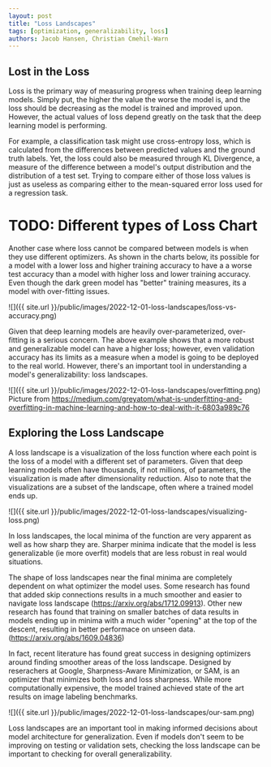 ```yaml
---
layout: post
title: "Loss Landscapes"
tags: [optimization, generalizability, loss]
authors: Jacob Hansen, Christian Cmehil-Warn
---
```



## Lost in the Loss

Loss is the primary way of measuring progress when training deep learning models. Simply put, the higher the value the worse the model is, and the loss should be decreasing as the model is trained and improved upon. However, the actual values of loss depend greatly on the task that the deep learning model is performing.


For example, a classification task might use cross-entropy loss, which is calculated from the differences between predicted values and the ground truth labels. Yet, the loss could also be measured through KL Divergence, a measure of the difference between a model's output distribution and the distribution of a test set. Trying to compare either of those loss values is just as useless as comparing either to the mean-squared error loss used for a regression task. 

# TODO: Different types of Loss Chart

Another case where loss cannot be compared between models is when they use different optimizers. As shown in the charts below, its possible for a model with a lower loss and higher training accuracy to have a a worse test accuracy than a model with higher loss and lower training accuracy. Even though the dark green model has "better" training measures, its a model with over-fitting issues.

![]({{ site.url }}/public/images/2022-12-01-loss-landscapes/loss-vs-accuracy.png)

Given that deep learning models are heavily over-parameterized, over-fitting is a serious concern. The above example shows that a more robust and generalizable model can have a higher loss; however, even validation accuracy has its limits as a measure when a model is going to be deployed to the real world. However, there's an important tool in understanding a model's generalizability: loss landscapes.


![]({{ site.url }}/public/images/2022-12-01-loss-landscapes/overfitting.png)
Picture from https://medium.com/greyatom/what-is-underfitting-and-overfitting-in-machine-learning-and-how-to-deal-with-it-6803a989c76



## Exploring the Loss Landscape

A loss landscape is a visualization of the loss function where each point is the loss of a model with a different set of parameters. Given that deep learning models often have thousands, if not millions, of parameters, the visualization is made after dimensionality reduction. Also to note that the visualizations are a subset of the landscape, often where a trained model ends up. 


![]({{ site.url }}/public/images/2022-12-01-loss-landscapes/visualizing-loss.png)

In loss landscapes, the local minima of the function are very apparent as well as how sharp they are. Sharper minima indicate that the model is less generalizable (ie more overfit) models that are less robust in real would situations.

The shape of loss landscapes near the final minima are completely dependent on what optimizer the model uses. Some research has found that added skip connections results in a much smoother and easier to navigate loss landscape (https://arxiv.org/abs/1712.09913). Other new research has found that training on smaller batches of data results in models ending up in minima with a much wider "opening" at the top of the descent, resulting in better performace on unseen data. (https://arxiv.org/abs/1609.04836) 

In fact, recent literature has found great success in designing optimizers around finding smoother areas of the loss landscape. Designed by reserachers at Google, Sharpness-Aware Minimization, or SAM, is an optimizer that minimizes both loss and loss sharpness. While more computationally expensive, the model trained achieved state of the art results on image labeling benchmarks.

![]({{ site.url }}/public/images/2022-12-01-loss-landscapes/our-sam.png)

Loss landscapes are an important tool in making informed decisions about model architecture for generalization. Even if models don't seem to be improving on testing or validation sets, checking the loss landscape can be important to checking for overall generalizability. 

